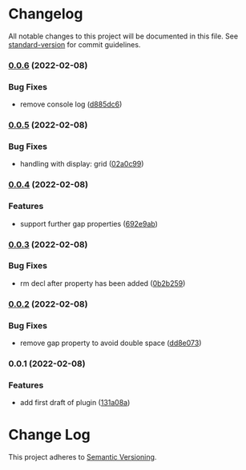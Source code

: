 # Changelog

All notable changes to this project will be documented in this file. See [standard-version](https://github.com/conventional-changelog/standard-version) for commit guidelines.

### [0.0.6](https://github.com/lukaskoeller/postcss-flexbox-gap/compare/v0.0.5...v0.0.6) (2022-02-08)


### Bug Fixes

* remove console log ([d885dc6](https://github.com/lukaskoeller/postcss-flexbox-gap/commit/d885dc630e4daf5767be9268478294851a915726))

### [0.0.5](https://github.com/lukaskoeller/postcss-flexbox-gap/compare/v0.0.4...v0.0.5) (2022-02-08)


### Bug Fixes

* handling with display: grid ([02a0c99](https://github.com/lukaskoeller/postcss-flexbox-gap/commit/02a0c994b3d1a3ddea8b7cb90e935b9e7046ecc3))

### [0.0.4](https://github.com/lukaskoeller/postcss-flexbox-gap/compare/v0.0.3...v0.0.4) (2022-02-08)


### Features

* support further gap properties ([692e9ab](https://github.com/lukaskoeller/postcss-flexbox-gap/commit/692e9abc22e797773888e124a4015001e5940c55))

### [0.0.3](https://github.com/lukaskoeller/postcss-flexbox-gap/compare/v0.0.2...v0.0.3) (2022-02-08)


### Bug Fixes

* rm decl after property has been added ([0b2b259](https://github.com/lukaskoeller/postcss-flexbox-gap/commit/0b2b259bf465af8ec8d1210f9286cdd46c00c8e2))

### [0.0.2](https://github.com/lukaskoeller/postcss-flexbox-gap/compare/v0.0.1...v0.0.2) (2022-02-08)


### Bug Fixes

* remove gap property to avoid double space ([dd8e073](https://github.com/lukaskoeller/postcss-flexbox-gap/commit/dd8e07331f846fcc00343592ddd692234105ccad))

### 0.0.1 (2022-02-08)


### Features

* add first draft of plugin ([131a08a](https://github.com/lukaskoeller/postcss-flexbox-gap/commit/131a08a2c9e764df821c049daf2e39f08ec2f6cc))

# Change Log

This project adheres to [Semantic Versioning](http://semver.org/).
